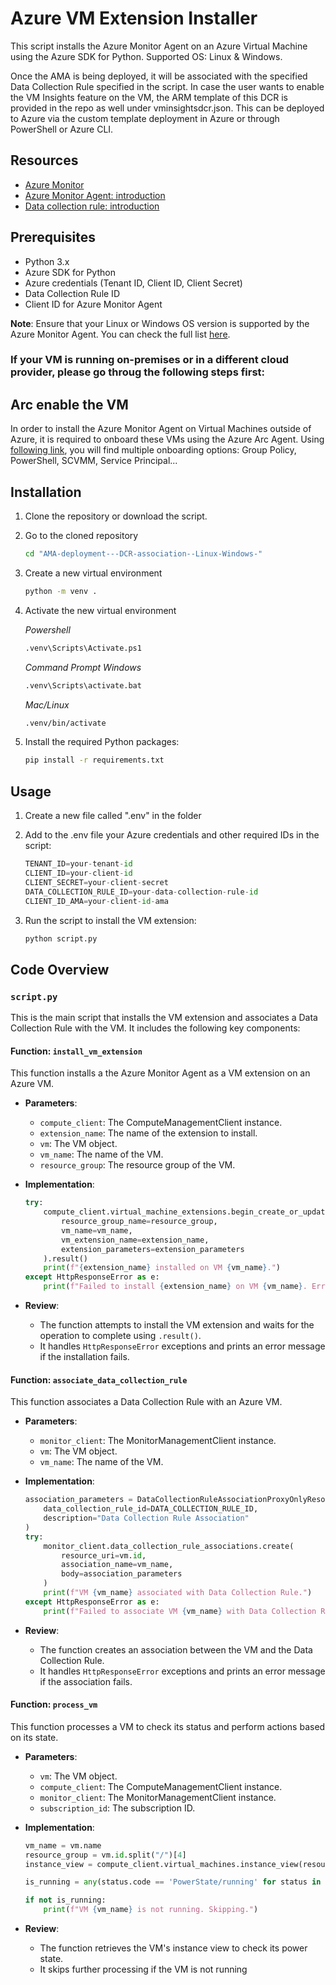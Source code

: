 # Azure VM Extension Installer

This script installs the Azure Monitor Agent on an Azure Virtual Machine using the Azure SDK for Python. Supported OS: Linux & Windows.

Once the AMA is being deployed, it will be associated with the specified Data Collection Rule specified in the script. In case the user wants to enable the VM Insights feature on the VM, the ARM template of this DCR is provided in the repo as well under vminsightsdcr.json. This can be deployed to Azure via the custom template deployment in Azure or through PowerShell or Azure CLI.

## Resources

* [Azure Monitor](https://learn.microsoft.com/en-us/azure/azure-monitor/)
* [Azure Monitor Agent: introduction](https://learn.microsoft.com/en-us/azure/azure-monitor/agents/azure-monitor-agent-overview)
* [Data collection rule: introduction](https://learn.microsoft.com/en-us/azure/azure-monitor/agents/azure-monitor-agent-data-collection)

## Prerequisites

- Python 3.x
- Azure SDK for Python
- Azure credentials (Tenant ID, Client ID, Client Secret)
- Data Collection Rule ID
- Client ID for Azure Monitor Agent

**Note**: Ensure that your Linux or Windows OS version is supported by the Azure Monitor Agent. You can check the full list [here](https://learn.microsoft.com/en-us/azure/azure-monitor/agents/azure-monitor-agent-supported-operating-systems).

### If your VM is running on-premises or in a different cloud provider, please go throug the following steps first:

## Arc enable the VM

In order to install the Azure Monitor Agent on Virtual Machines outside of Azure, it is required to onboard these VMs using the Azure Arc Agent. Using [following link](https://learn.microsoft.com/en-us/azure/azure-arc/servers/deployment-options), you will find multiple onboarding options: Group Policy, PowerShell, SCVMM, Service Principal...

## Installation

1. Clone the repository or download the script.
2. Go to the cloned repository
    ```sh
    cd "AMA-deployment---DCR-association--Linux-Windows-"
    ```
3. Create a new virtual environment
    ```sh
    python -m venv .
    ```
4. Activate the new virtual environment
    
    *Powershell*
    ```sh
    .venv\Scripts\Activate.ps1
    ```
    *Command Prompt Windows*
    ```sh
    .venv\Scripts\activate.bat
    ```
    *Mac/Linux*
    ```sh
    .venv/bin/activate
    ```
5. Install the required Python packages:
    ```sh
    pip install -r requirements.txt
    ```

## Usage

1. Create a new file called ".env" in the folder
2. Add to the .env file your Azure credentials and other required IDs in the script:
    ```python
    TENANT_ID=your-tenant-id
    CLIENT_ID=your-client-id
    CLIENT_SECRET=your-client-secret
    DATA_COLLECTION_RULE_ID=your-data-collection-rule-id
    CLIENT_ID_AMA=your-client-id-ama
    ```

3. Run the script to install the VM extension:
    ```sh
    python script.py
    ```

## Code Overview

### `script.py`

This is the main script that installs the VM extension and associates a Data Collection Rule with the VM. It includes the following key components:

#### Function: `install_vm_extension`

This function installs a the Azure Monitor Agent as a VM extension on an Azure VM.

- **Parameters**:
    - `compute_client`: The ComputeManagementClient instance.
    - `extension_name`: The name of the extension to install.
    - `vm`: The VM object.
    - `vm_name`: The name of the VM.
    - `resource_group`: The resource group of the VM.

- **Implementation**:
    ```python
    try:
        compute_client.virtual_machine_extensions.begin_create_or_update(
            resource_group_name=resource_group,
            vm_name=vm_name,
            vm_extension_name=extension_name,
            extension_parameters=extension_parameters
        ).result()
        print(f"{extension_name} installed on VM {vm_name}.")
    except HttpResponseError as e:
        print(f"Failed to install {extension_name} on VM {vm_name}. Error: {e}")
    ```

- **Review**:
    - The function attempts to install the VM extension and waits for the operation to complete using `.result()`.
    - It handles `HttpResponseError` exceptions and prints an error message if the installation fails.

#### Function: `associate_data_collection_rule`

This function associates a Data Collection Rule with an Azure VM.

- **Parameters**:
    - `monitor_client`: The MonitorManagementClient instance.
    - `vm`: The VM object.
    - `vm_name`: The name of the VM.

- **Implementation**:
    ```python
    association_parameters = DataCollectionRuleAssociationProxyOnlyResource(
        data_collection_rule_id=DATA_COLLECTION_RULE_ID,
        description="Data Collection Rule Association"
    )
    try:
        monitor_client.data_collection_rule_associations.create(
            resource_uri=vm.id,
            association_name=vm_name,
            body=association_parameters
        )
        print(f"VM {vm_name} associated with Data Collection Rule.")
    except HttpResponseError as e:
        print(f"Failed to associate VM {vm_name} with Data Collection Rule. Error: {e}")
    ```

- **Review**:
    - The function creates an association between the VM and the Data Collection Rule.
    - It handles `HttpResponseError` exceptions and prints an error message if the association fails.

#### Function: `process_vm`

This function processes a VM to check its status and perform actions based on its state.

- **Parameters**:
    - `vm`: The VM object.
    - `compute_client`: The ComputeManagementClient instance.
    - `monitor_client`: The MonitorManagementClient instance.
    - `subscription_id`: The subscription ID.

- **Implementation**:
    ```python
    vm_name = vm.name
    resource_group = vm.id.split("/")[4]
    instance_view = compute_client.virtual_machines.instance_view(resource_group, vm_name)
    
    is_running = any(status.code == 'PowerState/running' for status in instance_view.statuses)
    
    if not is_running:
        print(f"VM {vm_name} is not running. Skipping.")
    ```

- **Review**:
    - The function retrieves the VM's instance view to check its power state.
    - It skips further processing if the VM is not running